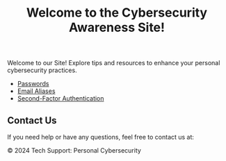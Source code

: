 <!DOCTYPE html>
<html lang="en">
<head>
    <meta charset="UTF-8">
    <meta name="viewport" content="width=device-width, initial-scale=1.0">
    <title>Cybersecurity Awareness</title>
    <link rel="stylesheet" href="styles.css">
    <link rel="icon" href="favicon.ico" type="image/x-icon">
    <!-- Security Headers -->
    <meta http-equiv="Content-Security-Policy" content="default-src 'self'; img-src 'self' https:;">
    <meta http-equiv="X-Frame-Options" content="DENY">
    <meta http-equiv="Strict-Transport-Security" content="max-age=31536000; includeSubDomains; preload">
    <meta http-equiv="X-Content-Type-Options" content="nosniff">
    <meta http-equiv="Referrer-Policy" content="no-referrer">
</head>
<body>
    <header>
        <h1>Welcome to the Cybersecurity Awareness Site!</h1>
    </header>
    <main>
        <section class="intro">
            <p>Welcome to our Site! Explore tips and resources to enhance your personal cybersecurity practices.</p>
        </section>
        <nav>
            <ul>
                <li><a href="passwords.html">Passwords</a></li>
                <li><a href="aliases.html">Email Aliases</a></li>
                <li><a href="2fa.html">Second-Factor Authentication</a></li>                
            </ul>
        </nav>
        <section class="contact">
            <h2>Contact Us</h2>
            <p>If you need help or have any questions, feel free to contact us at:</p>
            <script>
                document.write('<p><strong>Email:</strong> ' + '<a href="mailto:supporttech0.hastily033@passfwd.com">' + 'supporttech0.hastily033@passfwd.com</a></p>');
            </script>
        </section>
    </main>
    <footer>
        <p>&copy; 2024 Tech Support: Personal Cybersecurity</p>
    </footer>
</body>
</html>
